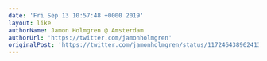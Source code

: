 ```yaml
---
date: 'Fri Sep 13 10:57:48 +0000 2019'
layout: like
authorName: Jamon Holmgren @ Amsterdam
authorUrl: 'https://twitter.com/jamonholmgren'
originalPost: 'https://twitter.com/jamonholmgren/status/1172464389624139776'
---
```

